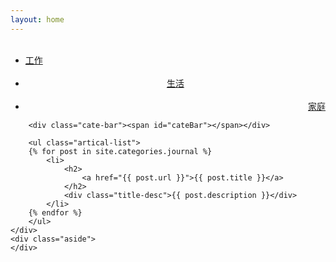 ```yaml
---
layout: home
---
```


<div class="index-content 家庭">
    <div class="section">
        <ul class="artical-cate">
            <li><a href="/"><span>工作</span></a></li>
            <li style="text-align:center"><a href="/生活"><span>生活</span></a></li>
            <li class="on" style="text-align:right"><a href="/家庭"><span>  家庭</span></a></li>
        </ul>

        <div class="cate-bar"><span id="cateBar"></span></div>

        <ul class="artical-list">
        {% for post in site.categories.journal %}
            <li>
                <h2>
                    <a href="{{ post.url }}">{{ post.title }}</a>
                </h2>
                <div class="title-desc">{{ post.description }}</div>
            </li>
        {% endfor %}
        </ul>
    </div>
    <div class="aside">
    </div>
</div>
